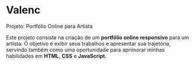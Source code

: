 # Valenc

Projeto: Portfólio Online para Artista

Este projeto consiste na criação de um **portfólio online responsivo** para um artista. O objetivo é exibir seus trabalhos e apresentar sua trajetória, servindo também como uma oportunidade para aprimorar 
minhas habilidades em **HTML**, **CSS** e **JavaScript**.

